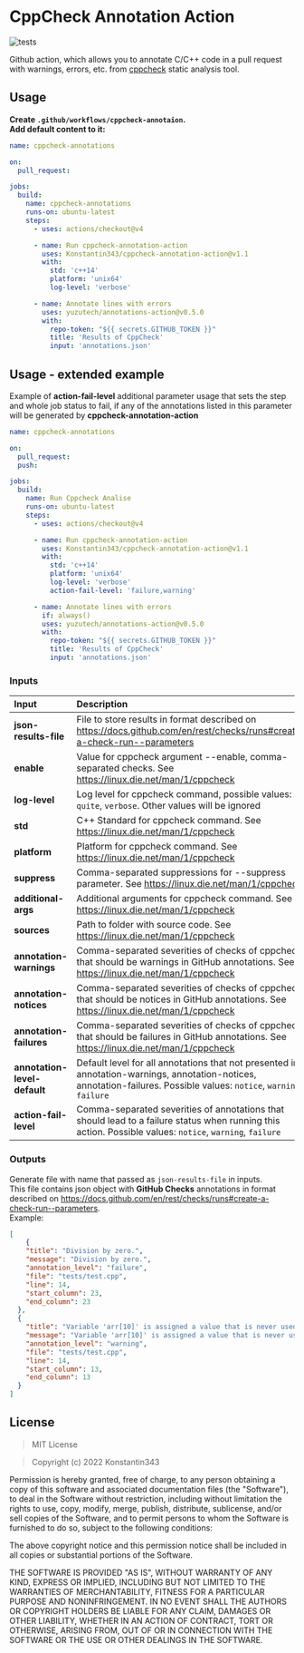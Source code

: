 # CppCheck Annotation Action

![tests](https://github.com/Konstantin343/cppcheck-annotation-action/actions/workflows/test.yml/badge.svg?branch=main)


Github action, which allows you to annotate C/C++ code in a pull request with warnings, errors, etc. from [cppcheck](https://github.com/danmar/cppcheck) static analysis tool.

## Usage

**Create `.github/workflows/cppcheck-annotaion`.**  
**Add default content to it:**
```yaml
name: cppcheck-annotations

on:
  pull_request:

jobs:
  build:
    name: cppcheck-annotations
    runs-on: ubuntu-latest
    steps:
      - uses: actions/checkout@v4

      - name: Run cppcheck-annotation-action
        uses: Konstantin343/cppcheck-annotation-action@v1.1
        with:
          std: 'c++14'
          platform: 'unix64'
          log-level: 'verbose'

      - name: Annotate lines with errors
        uses: yuzutech/annotations-action@v0.5.0
        with:
          repo-token: "${{ secrets.GITHUB_TOKEN }}"
          title: 'Results of CppCheck'
          input: 'annotations.json'
```
## Usage - extended example
Example of **action-fail-level** additional parameter usage that sets the step and whole job status to fail, if any of the annotations listed in this parameter will be generated by **cppcheck-annotation-action**

```yaml
name: cppcheck-annotations

on:
  pull_request:
  push:

jobs:
  build:
    name: Run Cppcheck Analise
    runs-on: ubuntu-latest
    steps:
      - uses: actions/checkout@v4

      - name: Run cppcheck-annotation-action
        uses: Konstantin343/cppcheck-annotation-action@v1.1
        with:
          std: 'c++14'
          platform: 'unix64'
          log-level: 'verbose'
          action-fail-level: 'failure,warning'

      - name: Annotate lines with errors
        if: always()                              
        uses: yuzutech/annotations-action@v0.5.0
        with:
          repo-token: "${{ secrets.GITHUB_TOKEN }}"
          title: 'Results of CppCheck'
          input: 'annotations.json'
```

### Inputs

| Input | Description | Default |
| :--- | :--- | :--- |
| **json-results-file**  | File to store results in format described on https://docs.github.com/en/rest/checks/runs#create-a-check-run--parameters |  `annotations.json` |
| **enable**  | Value for cppcheck argument --enable, comma-separated checks. See https://linux.die.net/man/1/cppcheck | `all` |
| **log-level**  | Log level for cppcheck command, possible values: `quite`, `verbose`. Other values will be ignored | ` ` |
| **std**  | C++ Standard for cppcheck command. See https://linux.die.net/man/1/cppcheck | `c++20` |
| **platform**  | Platform for cppcheck command. See https://linux.die.net/man/1/cppcheck | `unix32` |
| **suppress**  | Comma-separated suppressions for --suppress parameter. See https://linux.die.net/man/1/cppcheck | ` ` |
| **additional-args**  | Additional arguments for cppcheck command. See https://linux.die.net/man/1/cppcheck | ` ` |
| **sources**  | Path to folder with source code. See https://linux.die.net/man/1/cppcheck | `.` |
| **annotation-warnings**  | Comma-separated severities of checks of cppcheck that should be warnings in GitHub annotations. See https://linux.die.net/man/1/cppcheck | `warning` |
| **annotation-notices**  | Comma-separated severities of checks of cppcheck that should be notices in GitHub annotations. See https://linux.die.net/man/1/cppcheck | `information` |
| **annotation-failures**  | Comma-separated severities of checks of cppcheck that should be failures in GitHub annotations. See https://linux.die.net/man/1/cppcheck | `error` |
| **annotation-level-default**  | Default level for all annotations that not presented in annotation-warnings, annotation-notices, annotation-failures. Possible values: `notice`, `warning`, `failure` | `warning` |
| **action-fail-level**  | Comma-separated severities of annotations that should lead to a failure status when running this action. Possible values: `notice`, `warning`, `failure` | ` ` |

### Outputs

Generate file with name that passed as `json-results-file` in inputs.   
This file contains json object with **GitHub Checks** annotations in format described on https://docs.github.com/en/rest/checks/runs#create-a-check-run--parameters.  
Example:
```json
[
    {
    "title": "Division by zero.",
    "message": "Division by zero.",
    "annotation_level": "failure",
    "file": "tests/test.cpp",
    "line": 14,
    "start_column": 23,
    "end_column": 23
  },
  {
    "title": "Variable 'arr[10]' is assigned a value that is never used.",
    "message": "Variable 'arr[10]' is assigned a value that is never used.",
    "annotation_level": "warning",
    "file": "tests/test.cpp",
    "line": 14,
    "start_column": 13,
    "end_column": 13
  }
]
```

## License
>MIT License

>Copyright (c) 2022 Konstantin343

Permission is hereby granted, free of charge, to any person obtaining a copy
of this software and associated documentation files (the "Software"), to deal
in the Software without restriction, including without limitation the rights
to use, copy, modify, merge, publish, distribute, sublicense, and/or sell
copies of the Software, and to permit persons to whom the Software is
furnished to do so, subject to the following conditions:

The above copyright notice and this permission notice shall be included in all
copies or substantial portions of the Software.

THE SOFTWARE IS PROVIDED "AS IS", WITHOUT WARRANTY OF ANY KIND, EXPRESS OR
IMPLIED, INCLUDING BUT NOT LIMITED TO THE WARRANTIES OF MERCHANTABILITY,
FITNESS FOR A PARTICULAR PURPOSE AND NONINFRINGEMENT. IN NO EVENT SHALL THE
AUTHORS OR COPYRIGHT HOLDERS BE LIABLE FOR ANY CLAIM, DAMAGES OR OTHER
LIABILITY, WHETHER IN AN ACTION OF CONTRACT, TORT OR OTHERWISE, ARISING FROM,
OUT OF OR IN CONNECTION WITH THE SOFTWARE OR THE USE OR OTHER DEALINGS IN THE
SOFTWARE.
